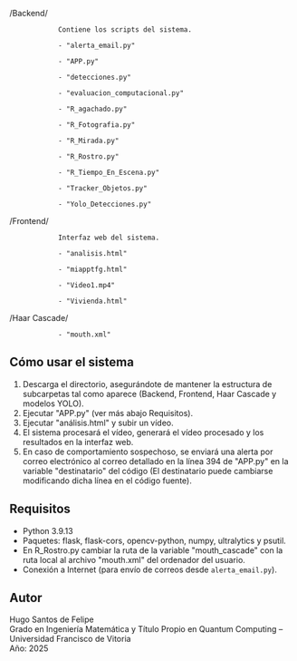 /Backend/

				Contiene los scripts del sistema.

				- "alerta_email.py"

				- "APP.py"

				- "detecciones.py"

				- "evaluacion_computacional.py"

				- "R_agachado.py"

				- "R_Fotografia.py"

				- "R_Mirada.py"

				- "R_Rostro.py"

				- "R_Tiempo_En_Escena.py"

				- "Tracker_Objetos.py"

				- "Yolo_Detecciones.py"

/Frontend/
				
				Interfaz web del sistema.

				- "analisis.html"

				- "miapptfg.html"

				- "Video1.mp4"

				- "Vivienda.html"

/Haar Cascade/

				- "mouth.xml"



Cómo usar el sistema
---------------------

1. Descarga el directorio, asegurándote de mantener la estructura de subcarpetas tal como aparece (Backend, Frontend, Haar Cascade y modelos YOLO).
2. Ejecutar "APP.py" (ver más abajo Requisitos).
3. Ejecutar "análisis.html" y subir un vídeo.
4. El sistema procesará el vídeo, generará el vídeo procesado y los resultados en la interfaz web.
5. En caso de comportamiento sospechoso, se enviará una alerta por correo electrónico al correo detallado en la línea 394 de "APP.py" en la variable "destinatario" del código (El destinatario puede cambiarse modificando dicha línea en el código fuente).


Requisitos
-----------

- Python 3.9.13
- Paquetes: flask, flask-cors, opencv-python, numpy, ultralytics y psutil.
- En R_Rostro.py cambiar la ruta de la variable "mouth_cascade" con la ruta local al archivo "mouth.xml" del ordenador del usuario.
- Conexión a Internet (para envío de correos desde `alerta_email.py`).

  
Autor
------
Hugo Santos de Felipe  
Grado en Ingeniería Matemática y Título Propio en Quantum Computing – Universidad Francisco de Vitoria  
Año: 2025

   
